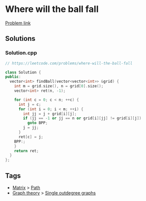 # Where will the ball fall

[Problem link](https://leetcode.com/problems/where-will-the-ball-fall)

## Solutions


### Solution.cpp
```cpp
// https://leetcode.com/problems/where-will-the-ball-fall

class Solution {
public:
  vector<int> findBall(vector<vector<int>> &grid) {
    int m = grid.size(), n = grid[0].size();
    vector<int> ret(n, -1);

    for (int c = 0; c < n; ++c) {
      int j = c;
      for (int i = 0; i < m; ++i) {
        int jj = j + grid[i][j];
        if (jj == -1 or jj == n or grid[i][jj] != grid[i][j])
          goto BPP;
        j = jj;
      }
      ret[c] = j;
    BPP:;
    }
    return ret;
  }
};
```
## Tags

* [Matrix](/Collections/matrix.md#matrix) > [Path](/Collections/matrix.md#path)
* [Graph theory](/Collections/graph-theory.md#graph-theory) > [Single outdegree graphs](/Collections/graph-theory.md#single-outdegree-graphs)
